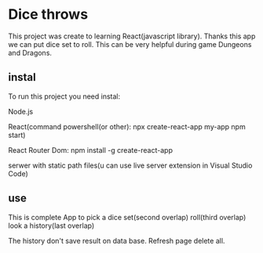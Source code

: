 # Dice throws

This project was create to learning React(javascript library).
Thanks this app we can put dice set to roll.
This can be very helpful during game Dungeons and Dragons.

## instal

To run this project you need instal:

Node.js

React(command powershell(or other):
npx create-react-app my-app
npm start)

React Router Dom:
npm install -g create-react-app

serwer with static path files(u can use live server extension in Visual Studio Code)


## use

This is complete App to 
pick a dice set(second overlap)
roll(third overlap)
look a history(last overlap)

The history don't save result on data base. Refresh page delete all.
